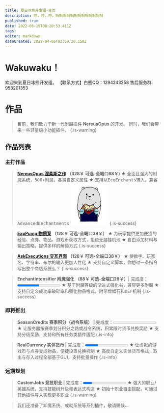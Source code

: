 ```yaml
---
title: 夏日冰熊开发组-主页
description: 哼，哼，哼，啊啊啊啊啊啊啊啊啊啊啊啊啊
published: true
date: 2022-06-19T08:20:53.411Z
tags: 
editor: markdown
dateCreated: 2022-04-06T02:59:20.150Z
---
```


# Wakuwaku！
欢迎来到夏日冰熊开发组。
【联系方式】白熊QQ：1294243258 售后服务群: 953201353


# 作品
> 目前，我们致力于新一代附魔插件 **NereusOpus** 的开发。
> 同时，我们会带来一些轻量级小功能插件。
{.is-warning}
## 作品列表
### 主打作品
> **[NereusOpus 涅柔斯之作](/NereusOpus-涅柔斯之作/涅柔斯之作-插件简介) （328￥ 可选-全端口68￥)**
★ <samp>全面且强大的附魔系统，500+附魔，各类自定义属性</samp>
★ <samp>支持从EcoEnchants转入，兼容AdvancedEnchantments</samp>
<img class="icon" src="/nereusopus/nereusopus_logo-小.png"></a>
{.is-success}

> **[ExpPump 物质泵](/ExpPump-经验泵/物质泵) （128￥ 可选-全端口38￥）**
★ <samp>为玩家提供更加便捷的经验、点券、物品、游戏币获取方式，拒绝无脑挂机池</samp>
★ <samp>自由添加材料与输出策略，提供多样的解锁方式</samp>
{.is-success}

> **[AskExecutions 交互界面](/AskExecutions-交互界面/交互界面-插件简介) （128￥ 可选-全端口38￥）**
★ <samp>使数字、玩家名、字符串、布尔的输入更加人性化</samp>
★ <samp>支持自定义脚本，你想过一条指令写出整个商店系统么？</samp>
{.is-success}

> **EnchantIntensifier 附魔强化 （88￥ 可选-全端口28￥）|** 完成度：<progress value="50" max="100" contenteditable="false"></progress>
★ <samp>基于附魔等级的渐进式强化书，兼容更多附魔</samp>
★ <samp>支持自定义成功率破碎率和强化物品格式，附带增幅石和DEF机制</samp>
{.is-success}
### 即将推出
> **SeasonCredits 赛季积分（战令系统） |** 完成度：<progress value="0" max="100" contenteditable="false"></progress>
★ 让服务器按赛季划分积分之路或战令系统，积累限时货币兑换奖励
★ 支持分级奖励，支持和所有任务类插件适配
{.is-info}

> **RealCurrency 实体货币 |** 完成度：<progress value="30" max="100" contenteditable="false"></progress>
★ 让虚拟的游戏币与点券变成物品，便捷设置兑换机制
★ 高度自定义实体货币格式，取出与存入过程全部基于GUI，支持批量操作
{.is-info}
### 远期规划
> **CustomJobs 竞技职业 |** 完成度：<progress value="20" max="100" contenteditable="false"></progress>
★ 强大的职业/英雄系统，支持技能树升级和表达式构造
★ 初始十职业自由搭配，可通过其他插件导入实现更多职业
{.is-warning}

> 我们还准备了卸魔系统、成就系统等系列插件，敬请赐候...



